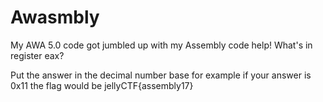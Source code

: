 # Awasmbly

My AWA 5.0 code got jumbled up with my Assembly code help! What's in register eax?

Put the answer in the decimal number base for example if your answer is 0x11 the flag would be 
jellyCTF{assembly17}